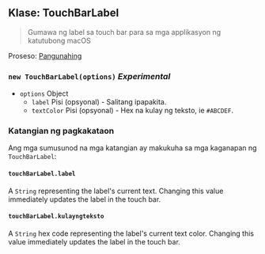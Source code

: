 ## Klase: TouchBarLabel

> Gumawa ng label sa touch bar para sa mga applikasyon ng katutubong macOS

Proseso: [Pangunahing](../tutorial/application-architecture.md#main-and-renderer-processes)

### `new TouchBarLabel(options)` _Experimental_

* `options` Object
  * `label` Pisi (opsyonal) - Salitang ipapakita.
  * `textColor` Pisi (opsyonal) - Hex na kulay ng teksto, ie `#ABCDEF`.

### Katangian ng pagkakataon

Ang mga sumusunod na mga katangian ay makukuha sa mga kaganapan ng `TouchBarLabel`:

#### `touchBarLabel.label`

A `String` representing the label's current text. Changing this value immediately updates the label in the touch bar.

#### `touchBarLabel.kulayngteksto`

A `String` hex code representing the label's current text color. Changing this value immediately updates the label in the touch bar.
